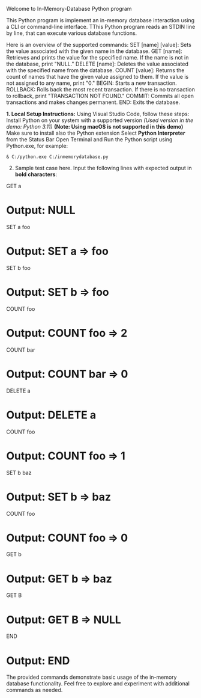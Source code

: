Welcome to In-Memory-Database Python program

This Python program is implement an in-memory database interaction using a CLI or command-line interface.
TThis Python program reads an STDIN line by line, that can execute various database functions.

Here is an overview of the supported commands:
SET [name] [value]: Sets the value associated with the given name in the database.
GET [name]: Retrieves and prints the value for the specified name. If the name is not in the database, print "NULL."
DELETE [name]: Deletes the value associated with the specified name from the database.
COUNT [value]: Returns the count of names that have the given value assigned to them. If the value is not assigned to any name, print "0."
BEGIN: Starts a new transaction.
ROLLBACK: Rolls back the most recent transaction. If there is no transaction to rollback, print "TRANSACTION NOT FOUND."
COMMIT: Commits all open transactions and makes changes permanent.
END: Exits the database.
 
**1. Local Setup Instructions:**
	Using Visual Studio Code, follow these steps:
		Install Python on your system with a supported version _(Used version in the demo: Python 3.11)_ **(Note: Using macOS is not supported in this demo)**
		Make sure to install also the Python extension 
		Select **Python Interpreter** from the Status Bar
		Open Terminal and Run the Python script using Python.exe, for example:

	& C:/python.exe C:/inmemorydatabase.py

2. Sample test case here. Input the following lines with expected output in **bold characters**:

GET a
# Output: NULL

SET a foo
# Output: SET a => foo

SET b foo
# Output: SET b => foo

COUNT foo
# Output: COUNT foo => 2

COUNT bar
# Output: COUNT bar => 0

DELETE a
# Output: DELETE a

COUNT foo
# Output: COUNT foo => 1

SET b baz
# Output: SET b => baz

COUNT foo
# Output: COUNT foo => 0

GET b
# Output: GET b => baz

GET B
# Output: GET B => NULL

END
# Output: END

The provided commands demonstrate basic usage of the in-memory database functionality.
Feel free to explore and experiment with additional commands as needed.







